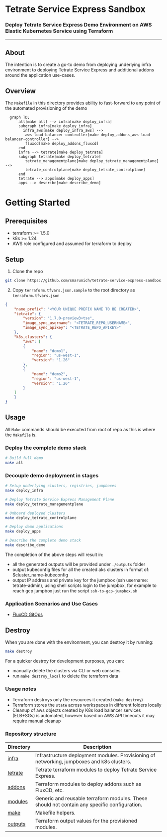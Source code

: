 # Tetrate Service Express Sandbox

### Deploy Tetrate Service Express Demo Environment on AWS Elastic Kubernetes Service using Terraform

---

## About

The intention is to create a go-to demo from deploying underlying infra environment to deploying Tetrate Service Express and additional addons around the application use-cases.

## Overview

The `Makefile` in this directory provides ability to fast-forward to any point of the automated provisioning of the demo

```mermaid
  graph TD;
      all[make all] --> infra[make deploy_infra]
      subgraph infra[make deploy_infra]
        infra_aws[make deploy_infra_aws] -->
         aws-load-balancer-controller[make deploy_addons_aws-load-balancer-controller] -->
         fluxcd[make deploy_addons_fluxcd]
      end
      infra --> tetrate[make deploy_tetrate]
      subgraph tetrate[make deploy_tetrate]
         tetrate_managementplane[make deploy_tetrate_managementplane] -->
         tetrate_controlplane[make deploy_tetrate_controlplane]
      end
      tetrate --> apps[make deploy_apps]
      apps --> describe[make describe_demo]
```

# Getting Started

## Prerequisites

- terraform >= 1.5.0
- k8s >= 1.24
- AWS role configured and assumed for terraform to deploy 
## Setup

1. Clone the repo

```bash
git clone https://github.com/smarunich/tetrate-service-express-sandbox.git
```

2. Copy `terraform.tfvars.json.sample` to the root directory as `terraform.tfvars.json`

```json
{
    "name_prefix": "<YOUR UNIQUE PREFIX NAME TO BE CREATED>",
    "tetrate": {
        "version": "1.7.0-preview3+tse",
        "image_sync_username": "<TETRATE_REPO_USERNAME>",
        "image_sync_apikey": "<TETRATE_REPO_APIKEY>"
    },
    "k8s_clusters": {
        "aws": [
        {
            "name": "demo1",
            "region": "us-west-1",
            "version": "1.26"
        },
        {
            "name": "demo2",
            "region": "us-west-1",
            "version": "1.26"
        } 
    ]
    }
}
```

## Usage

All `Make` commands should be executed from root of repo as this is where the `Makefile` is.

### Deploy the complete demo stack

```bash
# Build full demo
make all
```

### Decouple demo deployment in stages

```bash
# Setup underlying clusters, registries, jumpboxes
make deploy_infra

# Deploy Tetrate Service Express Management Plane
make deploy_tetrate_managementplane

# Onboard deployed clusters
make deploy_tetrate_controlplane

# Deploy demo applications
make deploy_apps

# Describe the complete demo stack
make describe_demo
```


The completion of the above steps will result in:

- all the generated outputs will be provided under `./outputs` folder
- output kubeconfig files for all the created aks clusters in format of: $cluster_name-kubeconfig
- output IP address and private key for the jumpbox (ssh username: tetrate-admin), using shell scripts login to the jumpbox, for example to reach gcp jumpbox just run the script `ssh-to-gcp-jumpbox.sh`

### Application Scenarios and Use Cases

* [FluxCD GitOps](./addons/README.md#fluxcd)

## Destroy

When you are done with the environment, you can destroy it by running:

```bash
make destroy
```

For a quicker destroy for development purposes, you can:

- manually delete the clusters via CLI or web consoles
- run `make destroy_local` to delete the terraform data

### Usage notes

- Terraform destroys only the resources it created (`make destroy`)
- Terraform stores the `state` across workspaces in different folders locally
- Cleanup of aws objects created by K8s load balancer services (ELB+SGs) is automated, however based on AWS API timeouts it may require manual cleanup


### Repository structure

| Directory | Description |
| --------- | ----------- |
| [infra](infra) | Infrastructure deployment modules. Provisioning of networking, jumpboxes and k8s clusters. |
| [tetrate](tetrate) | Tetrate terraform modules to deploy Tetrate Service Express. |
| [addons](addons) | Terraform modules to deploy addons such as FluxCD, etc. |
| [modules](modules) | Generic and reusable terraform modules. These should not contain any specific configuration. |
| [make](make) | Makefile helpers. |
| [outputs](outputs) | Terraform output values for the provisioned modules. |